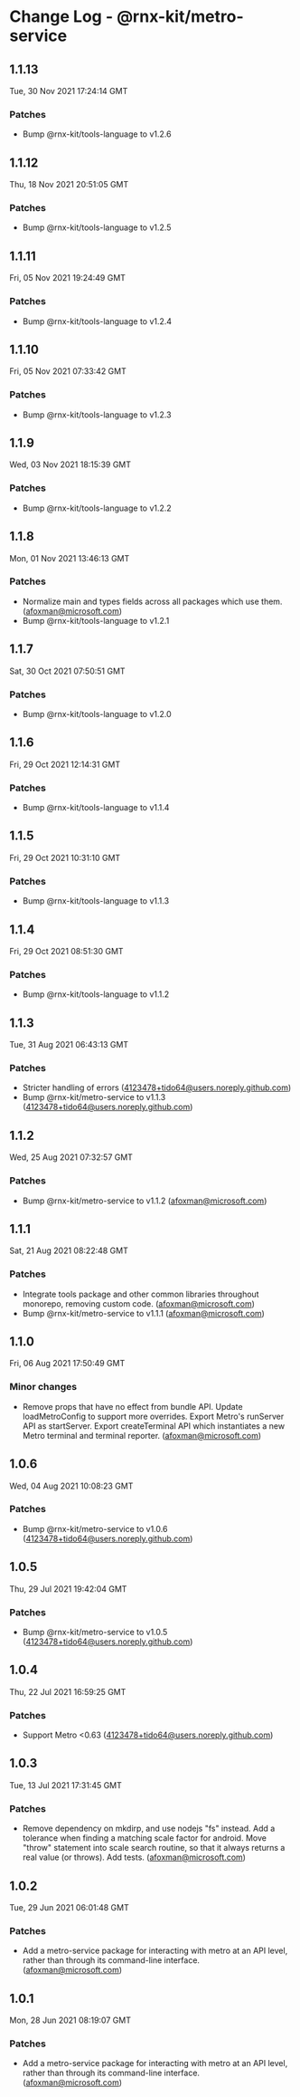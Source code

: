 # Change Log - @rnx-kit/metro-service

## 1.1.13

Tue, 30 Nov 2021 17:24:14 GMT

### Patches

- Bump @rnx-kit/tools-language to v1.2.6

## 1.1.12

Thu, 18 Nov 2021 20:51:05 GMT

### Patches

- Bump @rnx-kit/tools-language to v1.2.5

## 1.1.11

Fri, 05 Nov 2021 19:24:49 GMT

### Patches

- Bump @rnx-kit/tools-language to v1.2.4

## 1.1.10

Fri, 05 Nov 2021 07:33:42 GMT

### Patches

- Bump @rnx-kit/tools-language to v1.2.3

## 1.1.9

Wed, 03 Nov 2021 18:15:39 GMT

### Patches

- Bump @rnx-kit/tools-language to v1.2.2

## 1.1.8

Mon, 01 Nov 2021 13:46:13 GMT

### Patches

- Normalize main and types fields across all packages which use them. (afoxman@microsoft.com)
- Bump @rnx-kit/tools-language to v1.2.1

## 1.1.7

Sat, 30 Oct 2021 07:50:51 GMT

### Patches

- Bump @rnx-kit/tools-language to v1.2.0

## 1.1.6

Fri, 29 Oct 2021 12:14:31 GMT

### Patches

- Bump @rnx-kit/tools-language to v1.1.4

## 1.1.5

Fri, 29 Oct 2021 10:31:10 GMT

### Patches

- Bump @rnx-kit/tools-language to v1.1.3

## 1.1.4

Fri, 29 Oct 2021 08:51:30 GMT

### Patches

- Bump @rnx-kit/tools-language to v1.1.2

## 1.1.3

Tue, 31 Aug 2021 06:43:13 GMT

### Patches

- Stricter handling of errors (4123478+tido64@users.noreply.github.com)
- Bump @rnx-kit/metro-service to v1.1.3 (4123478+tido64@users.noreply.github.com)

## 1.1.2

Wed, 25 Aug 2021 07:32:57 GMT

### Patches

- Bump @rnx-kit/metro-service to v1.1.2 (afoxman@microsoft.com)

## 1.1.1

Sat, 21 Aug 2021 08:22:48 GMT

### Patches

- Integrate tools package and other common libraries throughout monorepo, removing custom code. (afoxman@microsoft.com)
- Bump @rnx-kit/metro-service to v1.1.1 (afoxman@microsoft.com)

## 1.1.0

Fri, 06 Aug 2021 17:50:49 GMT

### Minor changes

- Remove props that have no effect from bundle API. Update loadMetroConfig to support more overrides. Export Metro's runServer API as startServer. Export createTerminal API which instantiates a new Metro terminal and terminal reporter. (afoxman@microsoft.com)

## 1.0.6

Wed, 04 Aug 2021 10:08:23 GMT

### Patches

- Bump @rnx-kit/metro-service to v1.0.6 (4123478+tido64@users.noreply.github.com)

## 1.0.5

Thu, 29 Jul 2021 19:42:04 GMT

### Patches

- Bump @rnx-kit/metro-service to v1.0.5 (4123478+tido64@users.noreply.github.com)

## 1.0.4

Thu, 22 Jul 2021 16:59:25 GMT

### Patches

- Support Metro <0.63 (4123478+tido64@users.noreply.github.com)

## 1.0.3

Tue, 13 Jul 2021 17:31:45 GMT

### Patches

- Remove dependency on mkdirp, and use nodejs "fs" instead. Add a tolerance when finding a matching scale factor for android. Move "throw" statement into scale search routine, so that it always returns a real value (or throws). Add tests. (afoxman@microsoft.com)

## 1.0.2

Tue, 29 Jun 2021 06:01:48 GMT

### Patches

- Add a metro-service package for interacting with metro at an API level, rather than through its command-line interface. (afoxman@microsoft.com)

## 1.0.1

Mon, 28 Jun 2021 08:19:07 GMT

### Patches

- Add a metro-service package for interacting with metro at an API level, rather than through its command-line interface. (afoxman@microsoft.com)
